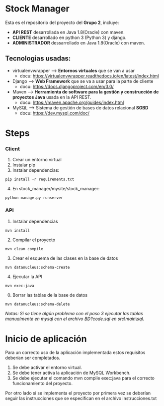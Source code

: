 # Stock Manager

Esta es el repositorio del proyecto del **Grupo 2**, incluye:
- **API REST** desarrollada en Java 1.8(Oracle) con maven.
- **CLIENTE** desarrollado en python 3 (Python 3) y django.
- **ADMINISTRADOR** dessarrollado en Java 1.8(Oracle) con maven.

## Tecnologias usadas:
-  virtualenvwrapper --> **Entornos virtuales** que se van a usar
   - docu: https://virtualenvwrapper.readthedocs.io/en/latest/index.html 
- Django --> **Web Framework** que se va a usar para la parte de cliente
   - docu: https://docs.djangoproject.com/en/3.0/
- Maven --> **Herramienta de software para la gestión y construcción de proyectos Java** usada en la API REST.
   - docu: https://maven.apache.org/guides/index.html
- MySQL --> Sistema de gestión de bases de datos relacional **SGBD**
   - docu: https://dev.mysql.com/doc/

# Steps
### Client
1. Crear un entorno virtual
2. Instalar pip
3. Instalar dependencias:
~~~ 
pip install -r requirements.txt 
~~~
4. En stock_manager/mysite/stock_manager:
~~~ 
python manage.py runserver
~~~ 
### API
1. Instalar dependencias
~~~ 
mvn install
~~~ 
2. Compilar el proyecto
~~~ 
mvn clean compile
~~~ 
3. Crear el esquema de las clases en la base de datos
~~~ 
mvn datanucleus:schema-create
~~~ 
4. Ejecutar la API
~~~ 
mvn exec:java
~~~ 
0. Borrar las tablas de la base de datos
~~~ 
mvn datanucleus:schema-delete
~~~ 
*Notas: Si se tiene algún problema con el paso 3 ejecutar las tablas manualmente en mysql con el archivo BD?code.sql en src\main\sql.*

# Inicio de aplicación

Para un correcto uso de la aplicación implementada estos requisitos deberían ser completados.
1. Se debe activar el entorno virtual.
2. Se debe tener activa la aplicación de MySQL Workbench.
3. Se debe ejecutar el comando mvn compile exec:java para el correcto funcionamiento del proyecto.

Por otro lado si se implementa el proyecto por primera vez se deberían seguir las instrucciones que se especifican en el archivo instrucciones.txt
